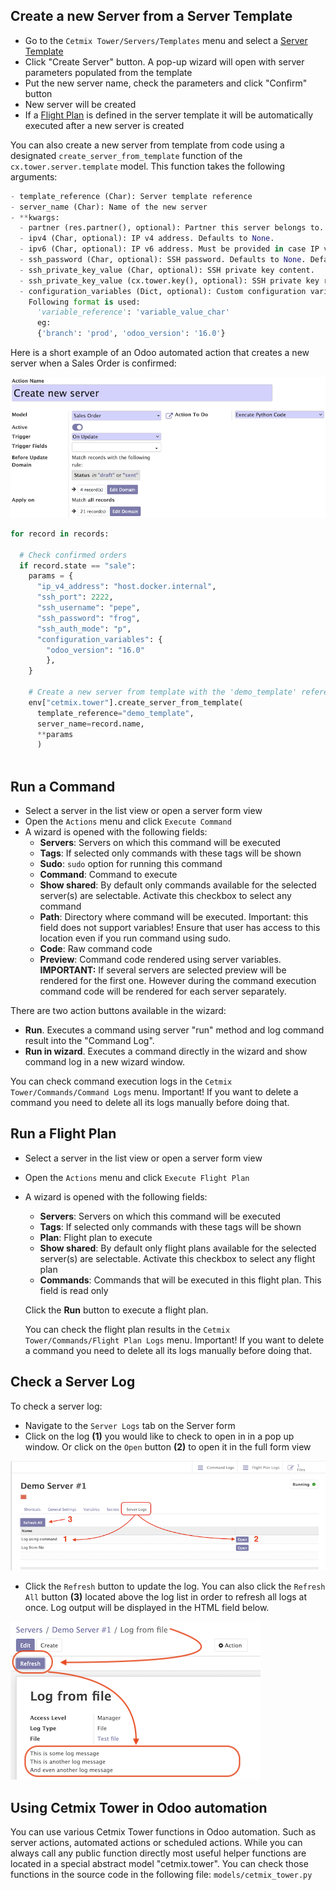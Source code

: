 
## Create a new Server from a Server Template

- Go to the `Cetmix Tower/Servers/Templates` menu and select a [Server Template](CONFIGURE.md/#configure-a-server-template)
- Click "Create Server" button. A pop-up wizard will open with server parameters populated from the template
- Put the new server name, check the parameters and click "Confirm" button
- New server will be created
- If a [Flight Plan](CONFIGURE.md/#configure-a-flight-plan) is defined in the server template it will be automatically executed after a new server is created

You can also create a new server from template from code using a designated `create_server_from_template` function of the `cx.tower.server.template` model.
This function takes the following arguments:

``` python
- template_reference (Char): Server template reference
- server_name (Char): Name of the new server
- **kwargs:
  - partner (res.partner(), optional): Partner this server belongs to.
  - ipv4 (Char, optional): IP v4 address. Defaults to None.
  - ipv6 (Char, optional): IP v6 address. Must be provided in case IP v4 is not. Defaults to None.
  - ssh_password (Char, optional): SSH password. Defaults to None. Defaults to None.
  - ssh_private_key_value (Char, optional): SSH private key content.
  - ssh_private_key_value (cx.tower.key(), optional): SSH private key record. Defaults to None.
  - configuration_variables (Dict, optional): Custom configuration variable.
    Following format is used:
      'variable_reference': 'variable_value_char'
      eg:
      {'branch': 'prod', 'odoo_version': '16.0'}
```

Here is a short example of an Odoo automated action that creates a new server when a Sales Order is confirmed:

![Automatic action](../static/description/images/server_from_template_auto_action.png)

```python
for record in records:
  
  # Check confirmed orders
  if record.state == "sale":
    params = {
      "ip_v4_address": "host.docker.internal",
      "ssh_port": 2222,
      "ssh_username": "pepe",
      "ssh_password": "frog",
      "ssh_auth_mode": "p",
      "configuration_variables": {
        "odoo_version": "16.0"
        },
    }
    
    # Create a new server from template with the 'demo_template' reference 
    env["cetmix.tower"].create_server_from_template(
      template_reference="demo_template",
      server_name=record.name,
      **params
      )
    
```

## Run a Command

- Select a server in the list view or open a server form view
- Open the `Actions` menu and click `Execute Command`
- A wizard is opened with the following fields:
  - **Servers**: Servers on which this command will be executed
  - **Tags**: If selected only commands with these tags will be shown
  - **Sudo**: `sudo` option for running this command
  - **Command**: Command to execute
  - **Show shared**: By default only commands available for the selected server(s) are selectable. Activate this checkbox to select any command
  - **Path**: Directory where command will be executed. Important: this field does not support variables! Ensure that user has access to this location even if you run command using sudo.
  - **Code**: Raw command code
  - **Preview**: Command code rendered using server variables.
  **IMPORTANT:** If several servers are selected preview will be rendered for the first one. However during the command execution command code will be rendered for each server separately.

There are two action buttons available in the wizard:

- **Run**. Executes a command using server "run" method and log command result into the "Command Log".
- **Run in wizard**. Executes a command directly in the wizard and show command log in a new wizard window.

You can check command execution logs in the `Cetmix Tower/Commands/Command Logs` menu.
Important! If you want to delete a command you need to delete all its logs manually before doing that.

## Run a Flight Plan

- Select a server in the list view or open a server form view
- Open the `Actions` menu and click `Execute Flight Plan`
- A wizard is opened with the following fields:
  - **Servers**: Servers on which this command will be executed
  - **Tags**: If selected only commands with these tags will be shown
  - **Plan**: Flight plan to execute
  - **Show shared**: By default only flight plans available for the selected server(s) are selectable. Activate this checkbox to select any flight plan
  - **Commands**: Commands that will be executed in this flight plan. This field is read only

  Click the **Run** button to execute a flight plan.

  You can check the flight plan results in the `Cetmix Tower/Commands/Flight Plan Logs` menu.
  Important! If you want to delete a command you need to delete all its logs manually before doing that.

## Check a Server Log

To check a server log:

- Navigate to the `Server Logs` tab on the Server form
- Click on the log **(1)** you would like to check to open in in a pop up window. Or click on the `Open` button **(2)** to open it in the full form view

![Open server log](../static/description/images/server_log_usage_1.png)
- Click the `Refresh` button to update the log. You can also click the `Refresh All` button **(3)** located above the log list in order to refresh all logs at once.
Log output will be displayed in the HTML field below.

![Update server log](../static/description/images/server_log_usage_2.png)

## Using Cetmix Tower in Odoo automation

You can use various Cetmix Tower functions in Odoo automation. Such as server actions, automated actions or scheduled actions.
While you can always call any public function directly most useful helper functions are located in a special abstract model "cetmix.tower".
You can check those functions in the source code in the following file: `models/cetmix_tower.py`
